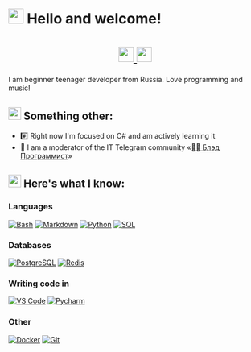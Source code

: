 # <img src="https://raw.githubusercontent.com/Tarikul-Islam-Anik/Telegram-Animated-Emojis/main/Smileys/Winking%20Face.webp" width=30> Hello and welcome!

<div align="center">

  <p>
    <h1>
      <a href="https://t.me/truecoffee">
        <img src="https://img.icons8.com/?size=100&id=oWiuH0jFiU0R&format=png&color=000000" width=30>
      </a>
      <a href="mailto:thefyroth@proton.me">
        <img src="https://img.icons8.com/?size=100&id=YrXy82StfwT9&format=png&color=000000" width=30>
      </a>
    </h1>
  </p>

</div>

I am beginner teenager developer from Russia. Love programming and music!

## <img src="https://raw.githubusercontent.com/Tarikul-Islam-Anik/Animated-Fluent-Emojis/master/Emojis/Objects/Abacus.png" width=25> Something other:
- #️⃣ Right now I'm focused on C# and am actively learning it
- 💬 I am a moderator of the IT Telegram community «[👨‍💻 Блэд Программист](https://t.me/bn_coder)»


## <img src="https://raw.githubusercontent.com/Tarikul-Islam-Anik/Animated-Fluent-Emojis/master/Emojis/Objects/Hammer%20and%20Wrench.png" width=25> Here's what I know:
### Languages
<p>
    <a href="#"><img alt="Bash" src="https://img.shields.io/badge/Bash-121011.svg?logo=gnu-bash&logoColor=white"></a>
    <a href="#"><img alt="Markdown" src="https://img.shields.io/badge/Markdown-000000.svg?logo=markdown&logoColor=white"></a>
    <a href="#"><img alt="Python" src="https://img.shields.io/badge/Python-14354C.svg?logo=python&logoColor=white"></a>
    <a href="#"><img alt="SQL" src="https://custom-icon-badges.herokuapp.com/badge/SQL-025E8C.svg?logo=database&logoColor=white"></a>
</p>

### Databases
<p>
  <a href="#"><img alt="PostgreSQL" src ="https://img.shields.io/badge/PostgreSQL-316192.svg?logo=postgresql&logoColor=white"></a>
  <a href="#"><img alt="Redis" src ="https://img.shields.io/badge/Redis-rgb(255, 68, 56)?logo=redis&logoColor=white"></a>
</p>


### Writing code in
<p>
  <a href="#"><img alt="VS Code" src ="https://img.shields.io/badge/VS%20Code-rgb(36, 172, 242)?logo=vscodium&logoColor=white"></a>
  <a href="#"><img alt="Pycharm" src ="https://img.shields.io/badge/Pycharm-rgb(38, 211, 158)?logo=pycharm&logoColor=white"></a>
</p>


### Other
<p>
  <a href="#"><img alt="Docker" src ="https://img.shields.io/badge/Docker-rgb(13, 75, 197)?logo=docker&logoColor=white"></a>
  <a href="#"><img alt="Git" src ="https://img.shields.io/badge/Git-e84e31?logo=git&logoColor=white"></a>
</p>

